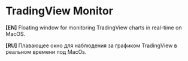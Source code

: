 # TradingView Monitor

**[EN]** Floating window for monitoring TradingView charts in real-time on MacOS.

**[RU]** Плавающее окно для наблюдения за графиком TradingView в реальном времени под MacOs.

